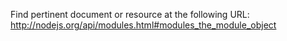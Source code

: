 Find pertinent document or resource at the following URL:
http://nodejs.org/api/modules.html#modules_the_module_object
